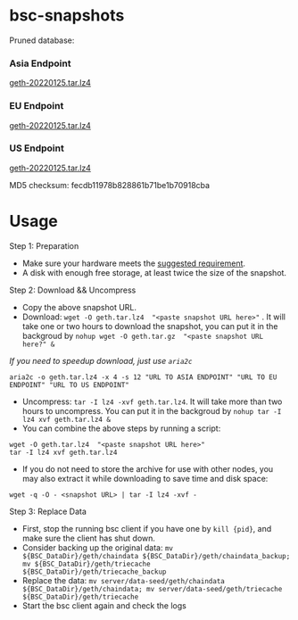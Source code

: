 
# bsc-snapshots

Pruned database:

### Asia Endpoint


[geth-20220125.tar.lz4
](https://tf-dex-prod-public-snapshot-site1.s3-accelerate.amazonaws.com/geth-20220125.tar.lz4?AWSAccessKeyId=AKIAYINE6SBQPUZDDRRO&Signature=XJNmdxakAyiuQq3dsHRceB86E1M%3D&Expires=1645702257
)

### EU Endpoint


[geth-20220125.tar.lz4
](https://tf-dex-prod-public-snapshot.s3-accelerate.amazonaws.com/geth-20220125.tar.lz4?AWSAccessKeyId=AKIAYINE6SBQPUZDDRRO&Signature=UqF%2B4NDJ4R%2BrXdni2S7DPl4U2J0%3D&Expires=1645702258
)


### US Endpoint


[geth-20220125.tar.lz4
](https://tf-dex-prod-public-snapshot-site3.s3-accelerate.amazonaws.com/geth-20220125.tar.lz4?AWSAccessKeyId=AKIAYINE6SBQPUZDDRRO&Signature=SzuqEKNH2Vk1DgvBz2WqguvI6Xg%3D&Expires=1645702258
)

MD5 checksum: fecdb11978b828861b71be1b70918cba



# Usage 

Step 1: Preparation
- Make sure your hardware meets the [suggested requirement](https://docs.binance.org/smart-chain/developer/fullnode.html).
- A disk with enough free storage, at least twice the size of the snapshot.

Step 2: Download && Uncompress
- Copy the above snapshot URL.
- Download:  `wget -O geth.tar.lz4  "<paste snapshot URL here>"` . It will take one or two hours to download the snapshot, you can put it in the backgroud by `nohup wget -O geth.tar.gz  "<paste snapshot URL here?" &`


*If you need to speedup download, just use `aria2c`*
```
aria2c -o geth.tar.lz4 -x 4 -s 12 "URL TO ASIA ENDPOINT" "URL TO EU ENDPOINT" "URL TO US ENDPOINT"
```


- Uncompress: `tar -I lz4 -xvf geth.tar.lz4`. It will take more than two hours to uncompress. You can put it in the backgroud by `nohup tar -I lz4 xvf geth.tar.lz4 &`
- You can combine the above steps by running a script:
```
wget -O geth.tar.lz4  "<paste snapshot URL here>"
tar -I lz4 xvf geth.tar.lz4
```


- If you do not need to store the archive for use with other nodes, you may also extract it while downloading to save time and disk space:
```
wget -q -O - <snapshot URL> | tar -I lz4 -xvf -
```


Step 3: Replace Data
- First, stop the running bsc client if you have one by `kill {pid}`, and make sure the client has shut down.
- Consider backing up the original data: `mv ${BSC_DataDir}/geth/chaindata ${BSC_DataDir}/geth/chaindata_backup; mv ${BSC_DataDir}/geth/triecache ${BSC_DataDir}/geth/triecache_backup`
- Replace the data: `mv server/data-seed/geth/chaindata ${BSC_DataDir}/geth/chaindata; mv server/data-seed/geth/triecache ${BSC_DataDir}/geth/triecache`
- Start the bsc client again and check the logs

